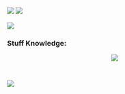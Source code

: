 <div id="cool-group">
  <img src="https://lanyard.cnrad.dev/api/1247056709881692165?showDisplayName=true&hideActivity=true"/>
  <img src="https://spotify-github-profile.vercel.app/api/view?uid=31znmbixpzaoquronm2udr4lxykq&cover_image=true&theme=natemoo-re&show_offline=false&background_color=000000&interchange=false&bar_color=ff005c&bar_color_cover=false">
</div>
</br>
<div id="stats">
  <img src="https://github-readme-stats.vercel.app/api?username=cookie-kui&theme=omni&show_icons=true"/>
</div>
<h3>Stuff Knowledge:</h3>
<div id="knowledge">
  <p align="center">
    <img src="https://skillicons.dev/icons?i=ts,js,lua,html,css,sass,tailwind,bootstrap,react,express,elysia,bun,nodejs,mongodb,sqlite"/>
  </p>
</div
</br>
</br>
<div id="counters">
  <p align="left">
    <img src="https://visitcount.itsvg.in/api?id=cookie-kui&label=Profile%20Views&color=5&icon=5&pretty=true"/>
  </p>
</div>

